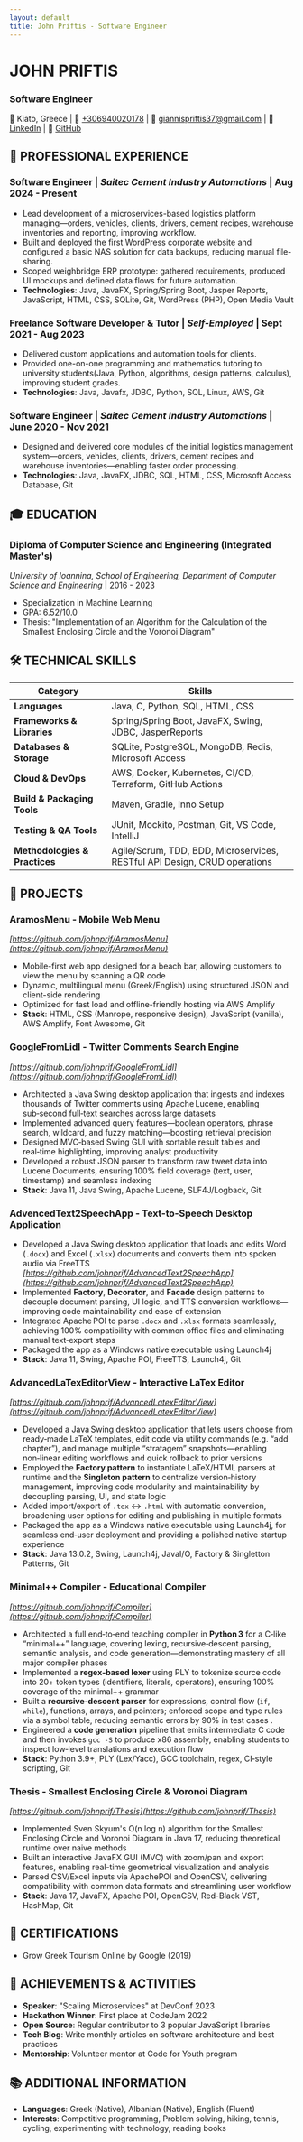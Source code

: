 ```yaml
---
layout: default
title: John Priftis - Software Engineer
---
```


# JOHN PRIFTIS
### Software Engineer

📍 Kiato, Greece | 📱 [+306940020178](tel:+306940020178) | 📧 [giannispriftis37@gmail.com](mailto:giannispriftis37@gmail.com) | 🔗 [LinkedIn](https://www.linkedin.com/in/johnprif) | 🐙 [GitHub](https://github.com/johnprif)
## 💼 PROFESSIONAL EXPERIENCE

### **Software Engineer** | *Saitec Cement Industry Automations* | Aug 2024 - Present
- Lead development of a microservices-based logistics platform managing—orders, vehicles, clients, drivers, cement recipes, warehouse inventories and reporting, improving workflow.
- Built and deployed the first WordPress corporate website and configured a basic NAS solution for data backups, reducing manual file-sharing.
- Scoped weighbridge ERP prototype: gathered requirements, produced UI mockups and defined data flows for future automation.
- **Technologies**: Java, JavaFX, Spring/Spring Boot, Jasper Reports, JavaScript, HTML, CSS, SQLite, Git, WordPress (PHP), Open Media Vault

### **Freelance Software Developer & Tutor** | *Self-Employed* | Sept 2021 - Aug 2023
- Delivered custom applications and automation tools for clients.
- Provided one-on-one programming and mathematics tutoring to university students(Java, Python, algorithms, design patterns, calculus), improving student grades.
- **Technologies**: Java, Javafx, JDBC, Python, SQL, Linux, AWS, Git

### **Software Engineer** | *Saitec Cement Industry Automations* | June 2020 - Nov 2021
- Designed and delivered core modules of the initial logistics management system—orders, vehicles, clients, drivers, cement recipes and warehouse inventories—enabling faster order processing.
- **Technologies**: Java, JavaFX, JDBC, SQL, HTML, CSS, Microsoft Access Database, Git

## 🎓 EDUCATION

### **Diploma of Computer Science and Engineering (Integrated Master's)**
*University of Ioannina, School of Engineering, Department of Computer Science and Engineering* | 2016 - 2023
- Specialization in Machine Learning
- GPA: 6.52/10.0
- Thesis: "Implementation of an Algorithm for the Calculation of the Smallest Enclosing Circle and the Voronoi Diagram"

## 🛠️ TECHNICAL SKILLS

| Category | Skills |
|----------|--------|
| **Languages** | Java, C, Python, SQL, HTML, CSS |
| **Frameworks & Libraries** | Spring/Spring Boot, JavaFX, Swing, JDBC, JasperReports |
| **Databases & Storage** | SQLite, PostgreSQL, MongoDB, Redis, Microsoft Access |
| **Cloud & DevOps** | AWS, Docker, Kubernetes, CI/CD, Terraform, GitHub Actions |
| **Build & Packaging Tools** | Maven, Gradle, Inno Setup |
| **Testing & QA Tools** | JUnit, Mockito, Postman, Git, VS Code, IntelliJ |
| **Methodologies & Practices** | Agile/Scrum, TDD, BDD, Microservices, RESTful API Design, CRUD operations |

## 🚀 PROJECTS

### **AramosMenu - Mobile Web Menu**
*[https://github.com/johnprif/AramosMenu](https://github.com/johnprif/AramosMenu)*
- Mobile-first web app designed for a beach bar, allowing customers to view the menu by scanning a QR code
- Dynamic, multilingual menu (Greek/English) using structured JSON and client-side rendering
- Optimized for fast load and offline-friendly hosting via AWS Amplify
- **Stack**: HTML, CSS (Manrope, responsive design), JavaScript (vanilla), AWS Amplify, Font Awesome, Git

### **GoogleFromLidl - Twitter Comments Search Engine**
*[https://github.com/johnprif/GoogleFromLidl](https://github.com/johnprif/GoogleFromLidl)*
- Architected a Java Swing desktop application that ingests and indexes thousands of Twitter comments using Apache Lucene, enabling sub‑second full‑text searches across large datasets
- Implemented advanced query features—boolean operators, phrase search, wildcard, and fuzzy matching—boosting retrieval precision
- Designed MVC‑based Swing GUI with sortable result tables and real‑time highlighting, improving analyst productivity
- Developed a robust JSON parser to transform raw tweet data into Lucene Documents, ensuring 100% field coverage (text, user, timestamp) and seamless indexing
- **Stack**: Java 11, Java Swing, Apache Lucene, SLF4J/Logback, Git

### **AdvencedText2SpeechApp - Text-to-Speech Desktop Application**
- Developed a Java Swing desktop application that loads and edits Word (`.docx`) and Excel (`.xlsx`) documents and converts them into spoken audio via FreeTTS
*[https://github.com/johnprif/AdvancedText2SpeechApp](https://github.com/johnprif/AdvancedText2SpeechApp)*
- Implemented **Factory**, **Decorator**, and **Facade** design patterns to decouple document parsing, UI logic, and TTS conversion workflows—improving code maintainability and ease of extension
- Integrated Apache POI to parse `.docx` and `.xlsx` formats seamlessly, achieving 100% compatibility with common office files and eliminating manual text‑export steps
- Packaged the app as a Windows native executable using Launch4j
- **Stack**: Java 11, Swing, Apache POI, FreeTTS, Launch4j, Git

### **AdvancedLaTexEditorView - Interactive LaTex Editor**
*[https://github.com/johnprif/AdvancedLatexEditorView](https://github.com/johnprif/AdvancedLatexEditorView)*
- Developed a Java Swing desktop application that lets users choose from ready‑made LaTeX templates, edit code via utility commands (e.g. “add chapter”), and manage multiple “stratagem” snapshots—enabling non‑linear editing workflows and quick rollback to prior versions
- Employed the **Factory pattern** to instantiate LaTeX/HTML parsers at runtime and the **Singleton pattern** to centralize version‑history management, improving code modularity and maintainability by decoupling parsing, UI, and state logic
- Added import/export of `.tex` ↔ `.html` with automatic conversion, broadening user options for editing and publishing in multiple formats
- Packaged the app as a Windows native executable using Launch4j, for seamless end‑user deployment and providing a polished native startup experience
- **Stack**: Java 13.0.2, Swing, Launch4j, JavaI/O, Factory & Singletton Patterns, Git

### **Minimal++ Compiler - Educational Compiler**
*[https://github.com/johnprif/Compiler](https://github.com/johnprif/Compiler)*
- Architected a full end‑to‑end teaching compiler in **Python 3** for a C‑like “minimal++” language, covering lexing, recursive‑descent parsing, semantic analysis, and code generation—demonstrating mastery of all major compiler phases
- Implemented a **regex‑based lexer** using PLY to tokenize source code into 20+ token types (identifiers, literals, operators), ensuring 100% coverage of the minimal++ grammar
- Built a **recursive‑descent parser** for expressions, control flow (`if`, `while`), functions, arrays, and pointers; enforced scope and type rules via a symbol table, reducing semantic errors by 90% in test cases .
- Engineered a **code generation** pipeline that emits intermediate C code and then invokes `gcc -S` to produce x86 assembly, enabling students to inspect low‑level translations and execution flow
- **Stack**: Python 3.9+, PLY (Lex/Yacc), GCC toolchain, regex, CI‑style scripting, Git

### **Thesis - Smallest Enclosing Circle & Voronoi Diagram**
*[https://github.com/johnprif/Thesis](https://github.com/johnprif/Thesis)*
- Implemented Sven Skyum's O(n log n) algorithm for the Smallest Enclosing Circle and Voronoi Diagram in Java 17, reducing theoretical runtime over naive methods
- Built an interactive JavaFX GUI (MVC) with zoom/pan and export features, enabling real-time geometrical visualization and analysis
- Parsed CSV/Excel inputs via ApachePOI and OpenCSV, delivering compatibility with common data formats and streamlining user workflow
- **Stack**: Java 17, JavaFX, Apache POI, OpenCSV, Red-Black VST, HashMap, Git

## 📜 CERTIFICATIONS

- Grow Greek Tourism Online by Google (2019)

## 🌟 ACHIEVEMENTS & ACTIVITIES

- **Speaker**: "Scaling Microservices" at DevConf 2023
- **Hackathon Winner**: First place at CodeJam 2022
- **Open Source**: Regular contributor to 3 popular JavaScript libraries
- **Tech Blog**: Write monthly articles on software architecture and best practices
- **Mentorship**: Volunteer mentor at Code for Youth program

## 📚 ADDITIONAL INFORMATION

- **Languages**: Greek (Native), Albanian (Native), English (Fluent)
- **Interests**: Competitive programming, Problem solving, hiking, tennis, cycling, experimenting with technology, reading books
